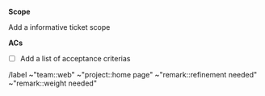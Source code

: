 **Scope**

Add a informative ticket scope

**ACs**

- [ ] Add a list of acceptance criterias

/label ~"team::web" ~"project::home page" ~"remark::refinement needed" ~"remark::weight needed"
